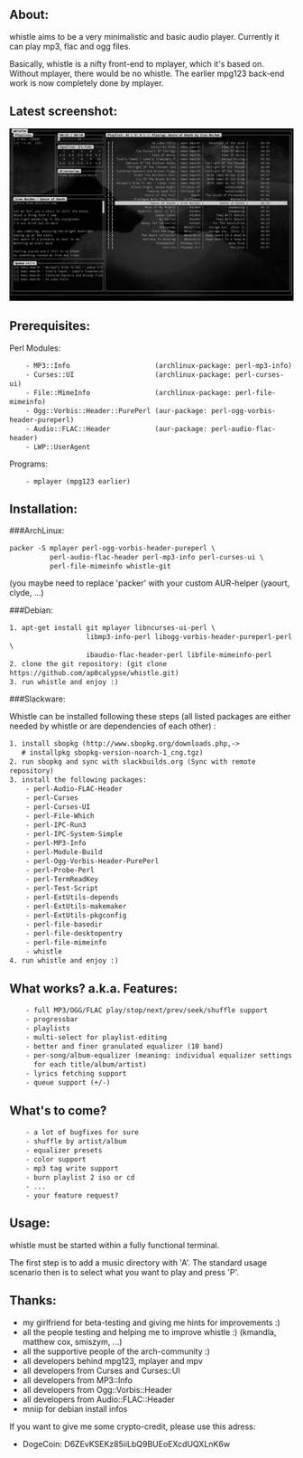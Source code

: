 About:
------

whistle aims to be a very minimalistic and basic audio player.
Currently it can play mp3, flac and ogg files.

Basically, whistle is a nifty front-end to mplayer, which it's
based on. Without mplayer, there would be no whistle. The earlier
mpg123 back-end work is now completely done by mplayer.


Latest screenshot:
------------------

![screenshot whistle](screenshot.png "Screenshot")


Prerequisites:
--------------

Perl Modules:
    
        - MP3::Info                     (archlinux-package: perl-mp3-info)
        - Curses::UI                    (archlinux-package: perl-curses-ui)
        - File::MimeInfo                (archlinux-package: perl-file-mimeinfo)
        - Ogg::Vorbis::Header::PurePerl (aur-package: perl-ogg-vorbis-header-pureperl)
        - Audio::FLAC::Header           (aur-package: perl-audio-flac-header)
        - LWP::UserAgent

Programs:

        - mplayer (mpg123 earlier)


Installation:
-------------

###ArchLinux:

    packer -S mplayer perl-ogg-vorbis-header-pureperl \
              perl-audio-flac-header perl-mp3-info perl-curses-ui \
              perl-file-mimeinfo whistle-git
    
(you maybe need to replace 'packer' with your custom AUR-helper (yaourt, clyde, ...)


###Debian:

    1. apt-get install git mplayer libncurses-ui-perl \
                       libmp3-info-perl libogg-vorbis-header-pureperl-perl \
                       ibaudio-flac-header-perl libfile-mimeinfo-perl
    2. clone the git repository: (git clone https://github.com/ap0calypse/whistle.git)
    3. run whistle and enjoy :)

###Slackware:

Whistle can be installed following these steps (all listed packages are either needed by whistle or are dependencies of each other) :

    1. install sbopkg (http://www.sbopkg.org/downloads.php,-> 
       # installpkg sbopkg-version-noarch-1_cng.tgz)
    2. run sbopkg and sync with slackbuilds.org (Sync with remote repository)
    3. install the following packages:
        - perl-Audio-FLAC-Header
        - perl-Curses
        - perl-Curses-UI
        - perl-File-Which
        - perl-IPC-Run3
        - perl-IPC-System-Simple
        - perl-MP3-Info
        - perl-Module-Build
        - perl-Ogg-Vorbis-Header-PurePerl
        - perl-Probe-Perl
        - perl-TermReadKey
        - perl-Test-Script
        - perl-ExtUtils-depends
        - perl-ExtUtils-makemaker
        - perl-ExtUtils-pkgconfig
        - perl-file-basedir
        - perl-file-desktopentry
        - perl-file-mimeinfo
        - whistle
    4. run whistle and enjoy :)


What works? a.k.a. Features:
----------------------------

        - full MP3/OGG/FLAC play/stop/next/prev/seek/shuffle support
        - progressbar
        - playlists
        - multi-select for playlist-editing
        - better and finer granulated equalizer (10 band)
        - per-song/album-equalizer (meaning: individual equalizer settings 
          for each title/album/artist)
        - lyrics fetching support
        - queue support (+/-)


What's to come?
---------------

        - a lot of bugfixes for sure
        - shuffle by artist/album
        - equalizer presets
        - color support
        - mp3 tag write support
        - burn playlist 2 iso or cd
        - ...
        - your feature request?


Usage:
------

whistle must be started within a fully functional terminal.

The first step is to add a music directory with 'A'. The standard
usage scenario then is to select what you want to play and press 'P'.


Thanks:
-------
 - my girlfriend for beta-testing and giving me hints for improvements :)
 - all the people testing and helping me to improve whistle :)
   (kmandla, matthew cox, smiszym, ...)
 - all the supportive people of the arch-community :)
 - all developers behind mpg123, mplayer and mpv
 - all developers from Curses and Curses::UI
 - all developers from MP3::Info
 - all developers from Ogg::Vorbis::Header
 - all developers from Audio::FLAC::Header
 - mniip for debian install infos
 


If you want to give me some crypto-credit, please use this adress:

  - DogeCoin:   D6ZEvKSEKz85iiLbQ9BUEoEXcdUQXLnK6w
